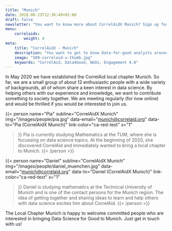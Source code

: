 ```yaml
---
title: "Munich"
date: 2018-08-23T12:36:49+02:00
draft: false
newsletter: "You want to know more about CorrelAidX Munich? Sign up for our Newsletter!"
menu: 
    correlaidx:
        weight: 4
meta:
    title: "CorrelAidX - Munich"
    description: "You want to get to know Data-for-good analysts around you and use data for social good? In this case, you are interested in CorrelAidX!"
    image: "509-correlaid-x-thumb.jpg"
    keywords: "CorrelAid, Data4Good, NGOs, Engagement 4.0"
---
```



In May 2020 we have established the CorrelAid local chapter Munich. So far, we are a small group of about 12 enthusiastic people with a wide variety of backgrounds, all of whom share a keen interest in data science. By helping others with our experience and knowledge, we want to contribute something to society together. We are meeting regularly (for now online) and would be thrilled if you would be interested to join us.


{{< person 
    name="Pia"
    subline="CorrelAidX Munich"
    img="/images/people/pia.jpg"
    data-email="munich@correlaid.org"
    data-to="Pia (CorrelAidX Munich)"
    link-color="ca-red-text"
    x="1"
>}}
Pia is currently studying Mathematics at the TUM, where she is focussing on data science topics. At the beginning of 2020, she discovered CorrelAid and immediately wanted to bring a local chapter to Munich.
{{< /person >}}

{{< person 
    name="Daniel"
   subline="CorrelAidX Munich"
    img="/images/people/daniel_muenchen.jpg"
    data-email="munich@correlaid.org"
    data-to="Daniel (CorrelAidX Munich)"
    link-color="ca-red-text"
    x="1"
>}}
Daniel is studying mathematics at the Technical University of Munich and is one of the contact persons for the Munich region. The idea of getting together and sharing ideas to learn and help others with data science excites him about CorrelAid. 
{{< /person >}}

The Local Chapter Munich is happy to welcome committed people who are interested in bringing Data Science for Good to Munich. Just get in touch with us!
